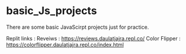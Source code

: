# basic_Js_projects
There are some basic JavaScirpt projects just for practice. 

Replit links : 
Reveiws : https://reviews.daulatjajra.repl.co/
Color Flipper : https://colorflipper.daulatjajra.repl.co/index.html
